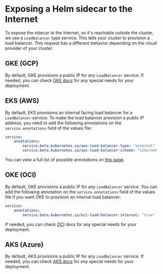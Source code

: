 # Exposing a Helm sidecar to the Internet

To expose the sidecar to the Internet, so it's reachable outside the cluster, we use a `LoadBalancer` type service.
This tells your cluster to provision a load balancer. This request has a different behavior depending on the cloud
provider of your cluster.

## GKE (GCP)

By default, GKE provisions a public IP for any `LoadBalancer` service. If needed, you can check [GKE docs](https://cloud.google.com/kubernetes-engine/docs/how-to/service-parameters) for any special needs for your deployment.

## EKS (AWS)

By default, EKS provisions an internal facing load balancer for a `LoadBalancer` service. To make the load balancer provision a public IP address,
you need to add the following annotations on the `service.annotations` field of the values file:

```yaml
service:
    annotations:
        service.beta.kubernetes.io/aws-load-balancer-type: "external"
        service.beta.kubernetes.io/aws-load-balancer-scheme: "internet-facing"
```

You can view a full list of possible annotations on [this page](https://kubernetes-sigs.github.io/aws-load-balancer-controller/v2.2/guide/service/annotations).

## OKE (OCI)
By default, OKE provisions a public IP for any `LoadBalancer` service. You can add the following annotation on the `service.annotations` field of the values file if you want OKE to provision an internal load balancer:

```yaml
service:
    annotations:
        service.beta.kubernetes.io/oci-load-balancer-internal: "true"
```

If needed, you can check [OCI](https://docs.oracle.com/en-us/iaas/Content/ContEng/Tasks/contengcreatingloadbalancer.htm) docs for any special needs for your deployment.

## AKS (Azure)
By default, AKS provisions a public IP for any `LoadBalancer` service. If needed, you can check 
[AKS docs](https://docs.microsoft.com/en-us/azure/aks/load-balancer-standard#use-the-public-standard-load-balancer) 
for any special needs for your deployment.
